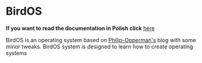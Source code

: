 # BirdOS
****If you want to read the documentation in Polish click**** [here](./docs/pl/PL.README.md)

BirdOS is an operating system based on [Philip-Opperman's](https://os.phil-opp.com/) blog with some minor tweaks. BirdOS system is designed to learn how to create operating systems
